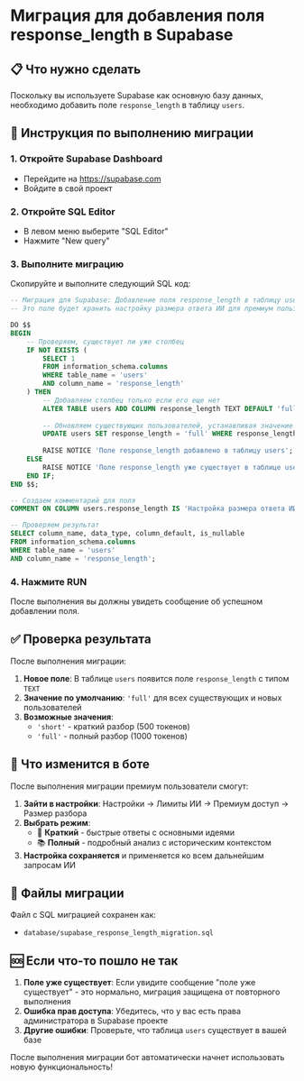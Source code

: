# Миграция для добавления поля response_length в Supabase

## 📋 Что нужно сделать

Поскольку вы используете Supabase как основную базу данных, необходимо добавить поле `response_length` в таблицу `users`.

## 🚀 Инструкция по выполнению миграции

### 1. Откройте Supabase Dashboard
- Перейдите на https://supabase.com
- Войдите в свой проект

### 2. Откройте SQL Editor
- В левом меню выберите "SQL Editor"
- Нажмите "New query"

### 3. Выполните миграцию
Скопируйте и выполните следующий SQL код:

```sql
-- Миграция для Supabase: Добавление поля response_length в таблицу users
-- Это поле будет хранить настройку размера ответа ИИ для премиум пользователей

DO $$
BEGIN
    -- Проверяем, существует ли уже столбец
    IF NOT EXISTS (
        SELECT 1 
        FROM information_schema.columns 
        WHERE table_name = 'users' 
        AND column_name = 'response_length'
    ) THEN
        -- Добавляем столбец только если его еще нет
        ALTER TABLE users ADD COLUMN response_length TEXT DEFAULT 'full';
        
        -- Обновляем существующих пользователей, устанавливая значение по умолчанию
        UPDATE users SET response_length = 'full' WHERE response_length IS NULL;
        
        RAISE NOTICE 'Поле response_length добавлено в таблицу users';
    ELSE
        RAISE NOTICE 'Поле response_length уже существует в таблице users';
    END IF;
END $$;

-- Создаем комментарий для поля
COMMENT ON COLUMN users.response_length IS 'Настройка размера ответа ИИ: short (краткий) или full (полный)';

-- Проверяем результат
SELECT column_name, data_type, column_default, is_nullable
FROM information_schema.columns 
WHERE table_name = 'users' 
AND column_name = 'response_length';
```

### 4. Нажмите RUN
После выполнения вы должны увидеть сообщение об успешном добавлении поля.

## ✅ Проверка результата

После выполнения миграции:

1. **Новое поле**: В таблице `users` появится поле `response_length` с типом `TEXT`
2. **Значение по умолчанию**: `'full'` для всех существующих и новых пользователей
3. **Возможные значения**: 
   - `'short'` - краткий разбор (500 токенов)
   - `'full'` - полный разбор (1000 токенов)

## 🔧 Что изменится в боте

После выполнения миграции премиум пользователи смогут:

1. **Зайти в настройки**: Настройки → Лимиты ИИ → Премиум доступ → Размер разбора
2. **Выбрать режим**:
   - 📝 **Краткий** - быстрые ответы с основными идеями
   - 📚 **Полный** - подробный анализ с историческим контекстом
3. **Настройка сохраняется** и применяется ко всем дальнейшим запросам ИИ

## 📁 Файлы миграции

Файл с SQL миграцией сохранен как:
- `database/supabase_response_length_migration.sql`

## 🆘 Если что-то пошло не так

1. **Поле уже существует**: Если увидите сообщение "поле уже существует" - это нормально, миграция защищена от повторного выполнения
2. **Ошибка прав доступа**: Убедитесь, что у вас есть права администратора в Supabase проекте
3. **Другие ошибки**: Проверьте, что таблица `users` существует в вашей базе

После выполнения миграции бот автоматически начнет использовать новую функциональность!